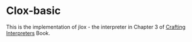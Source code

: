 # Clox-basic

This is the implementation of jlox - the interpreter in Chapter 3 of [Crafting Interpreters](https://craftinginterpreters.com/) Book.
